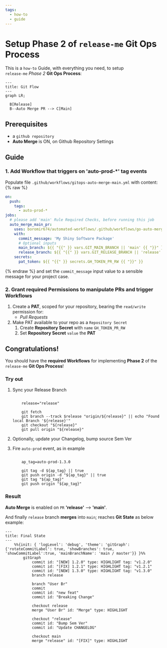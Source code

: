 ```yaml
---
tags:
  - how-to
  - guide
---
```


# Setup Phase 2 of `release-me` Git Ops Process

This is a `how-to` Guide, with everything you need, to setup  
`release-me` *Phase 2* **Git Ops Process**:

```mermaid
---
title: Git Flow
---
graph LR;

  B[Release]
  B--Auto Merge PR --> C[Main]
```

## Prerequisites
- a `github repository`
- **Auto Merge** is ON, on Github Repository Settings

## Guide

### 1. Add Workflow that triggers on 'auto-prod-*' tag events

Populate file `.github/workflows/gitops-auto-merge-main.yml` with content:
{% raw %}
```yaml
on:
  push:
    tags:
      - auto-prod-*
jobs:
  # please add 'main' Rule Required Checks, before running this job
  auto_merge_main_pr:
    uses: boromir674/automated-workflows/.github/workflows/go-auto-merge-main.yml@fda3c758fa361c49e056977b1aeb0b2be01c99f1  # v1.6.1
    with:
      commit_message: 'My Shiny Software Package'
      # Optional inputs
      main_branch: ${{ "{{" }} vars.GIT_MAIN_BRANCH || 'main' {{ "}}" }}
      release_branch: ${{ "{{" }} vars.GIT_RELEASE_BRANCH || 'release' {{ "}}" }}
    secrets:
      pat_token: ${{ "{{" }} secrets.GH_TOKEN_PR_RW {{ "}}" }}
```
{% endraw %}
and set the `commit_message` input value to a sensible message for your project case.

### 2. Grant required Permissions to manipulate PRs and trigger Workflows

  1. Create a **PAT**, scoped for your repository, bearing the `read/write` permission for:
     - *Pull Requests*
  2. Make PAT available to your repo as a `Repository Secret`
     1. Create **Repository Secret** with `name` `GH_TOKEN_PR_RW`
     2. Set **Repository Secret** `value` the **PAT**


## Congratulations!

You should have the **required Workflows** for implementing **Phase 2** of the  `release-me` **Git Ops Process**!


### Try out

1. Sync your Release Branch

    ```

        release="release"

        git fetch
        git branch --track $release "origin/${release}" || echo "Found local Branch '${release}'"
        git checkout "${release}"
        git pull origin "${release}"

    ```

2. Optionally, update your Changelog, bump source Sem Ver

3. Fire `auto-prod` event, as in example

    ```

        ap_tag=auto-prod-1.3.0

        git tag -d ${ap_tag} || true
        git push origin -d "${ap_tag}" || true
        git tag "${ap_tag}"
        git push origin "${ap_tag}"

    ```

### Result

**Auto Merge** is enabled on `PR` **'release'** --> **'main'**.

And finally `release` branch **merges** into `main`; reaches **Git State** as below example:

```mermaid
---
title: Final State
---
    %%{init: { 'logLevel': 'debug', 'theme': 'gitGraph': {'rotateCommitLabel': true, 'showBranches': true, 'showCommitLabel':true, 'mainBranchName': 'main / master'}} }%%
        gitGraph
            commit id: "[NEW] 1.2.0" type: HIGHLIGHT tag: "v1.2.0"
            commit id: "[FIX] 1.2.1" type: HIGHLIGHT tag: "v1.2.1"
            commit id: "[NEW] 1.3.0" type: HIGHLIGHT tag: "v1.3.0"
            branch release

            branch "User Br"
            commit
            commit id: "new feat"
            commit id: "Breaking Change"

            checkout release
            merge "User Br" id: "Merge" type: HIGHLIGHT

            checkout "release"
            commit id: "Bump Sem Ver"
            commit id: "Update CHANGELOG"

            checkout main
            merge "release" id: "[FIX]" type: HIGHLIGHT

```

